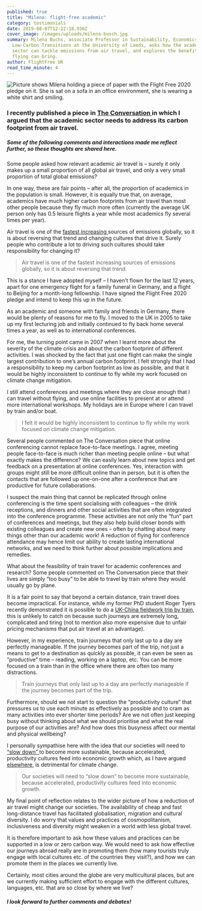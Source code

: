```yaml
---
published: true
title: "Milena: flight-free academic"
category: testimonials
date: 2019-08-07T12:22:18.936Z
cover_image: /images/uploads/milena-busch.jpg
summary: Milena Buchs, associate Professor in Sustainability, Economics and
  Low-Carbon Transitions at the University of Leeds, asks how the academic
  sector can tackle emissions from air travel, and explores the benefits not
  flying can bring.
author: FlightFree UK
read_time_minute: 4
---
```

![Picture shows Milena holding a piece of paper with the Flight Free 2020 pledge on it. She is sat on a sofa in an office environment, she is wearing a white shirt and smiling. ](/images/uploads/milena-busch.jpg "Milena with her Flight Free 2020 pledge")

### I recently published a piece in [The Conversation ](https://theconversation.com/university-sector-must-tackle-air-travel-emissions-118929)in which I argued that the academic sector needs to address its carbon footprint from air travel. 

##### Some of the following comments and interactions made me reflect further, so these thoughts are shared here.

Some people asked how relevant academic air travel is – surely it only makes up a small proportion of all global air travel, and only a very small proportion of total global emissions? 

In one way, these are fair points – after all, the proportion of academics in the population is small. However, it is equally true that, on average, academics have much higher carbon footprints from air travel than most other people because they fly much more often (currently the average UK person only has 0.5 leisure flights a year while most academics fly several times per year). 

Air travel is one of the [fastest increasing ](https://www.transportenvironment.org/what-we-do/flying-and-climate-change)sources of emissions globally, so it is about reversing that trend and changing cultures that drive it. Surely people who contribute a lot to driving such cultures should take responsibility for changing it?

> Air travel is one of the fastest increasing sources of emissions globally, so it is about reversing that trend.

This is a stance I have adopted myself – I haven’t flown for the last 12 years, apart for one emergency flight for a family funeral in Germany, and a flight to Beijing for a month-long fellowship. I have signed the Flight Free 2020 pledge and intend to keep this up in the future. 

As an academic and someone with family and friends in Germany, there would be plenty of reasons for me to fly. I moved to the UK in 2005 to take up my first lecturing job and initially continued to fly back home several times a year, as well as to international conferences. 

For me, the turning point came in 2007 when I learnt more about the severity of the climate crisis and about the carbon footprint of different activities. I was shocked by the fact that just one flight can make the single largest contribution to one’s annual carbon footprint. I felt strongly that I had a responsibility to keep my carbon footprint as low as possible, and that it would be highly inconsistent to continue to fly while my work focused on climate change mitigation. 

I still attend conferences and meetings where they are close enough that I can travel without flying, and use online facilities to present at or attend more international workshops. My holidays are in Europe where I can travel by train and/or boat. 

> I felt it would be highly inconsistent to continue to fly while my work focused on climate change mitigation.

Several people commented on The Conversation piece that online conferencing cannot replace face-to-face meetings. I agree, meeting people face-to-face is much richer than meeting people online – but what exactly makes the difference? We can easily learn about new topics and get feedback on a presentation at online conferences. Yes, interaction with groups might still be more difficult online than in person, but it is often the contacts that are followed up one-on-one after a conference that are productive for future collaborations. 

I suspect the main thing that cannot be replicated through online conferencing is the time spent socialising with colleagues – the drink receptions, and dinners and other social activities that are often integrated into the conference programme. These activities are not only the “fun” part of conferences and meetings, but they also help build closer bonds with existing colleagues and create new ones – often by chatting about many things other than our academic work! A reduction of flying for conference attendance may hence limit our ability to create lasting international networks, and we need to think further about possible implications and remedies.

What about the feasibility of train travel for academic conferences and research? Some people commented on The Conversation piece that their lives are simply “too busy” to be able to travel by train where they would usually go by plane.

It is a fair point to say that beyond a certain distance, train travel does become impractical. For instance, while my former PhD student Roger Tyers recently demonstrated it is possible to do a [UK-China fieldwork trip by train](https://theconversation.com/southampton-to-shanghai-by-train-one-climate-change-researchers-quest-to-avoid-flying-120015), this is unlikely to catch on because such journeys are extremely long, complicated and tiring (not to mention also more expensive due to unfair pricing mechanisms that put air travel at an advantage). 

However, in my experience, train journeys that only last up to a day are perfectly manageable. If the journey becomes part of the trip, not just a means to get to a destination as quickly as possible, it can even be seen as “productive” time – reading, working on a laptop, etc. You can be more focused on a train than in the office where there are often too many distractions. 

> Train journeys that only last up to a day are perfectly manageable if the journey becomes part of the trip.

Furthermore, should we not start to question the “productivity culture” that pressures us to use each minute as effectively as possible and to cram as many activities into ever shorter time periods? Are we not often just keeping busy without thinking about what we should prioritise and what the real purpose of our activities are? And how does this busyness affect our mental and physical wellbeing? 

I personally sympathise here with the idea that our societies will need to [“slow down” ](https://journals.sagepub.com/doi/abs/10.1177/0263276416657600?journalCode=tcsa)to become more sustainable, because accelerated, productivity cultures feed into economic growth which, as I have argued [elsewhere](https://www.sciencedirect.com/science/article/pii/S0016328718300715), is detrimental for climate change. 

> Our societies will need to “slow down” to become more sustainable, because accelerated, productivity cultures feed into economic growth.

My final point of reflection relates to the wider picture of how a reduction of air travel might change our societies. The availability of cheap and fast long-distance travel has facilitated globalisation, migration and cultural diversity. I do worry that values and practices of cosmopolitanism, inclusiveness and diversity might weaken in a world with less global travel. 

It is therefore important to ask how these values and practices can be supported in a low or zero carbon way. We would need to ask how effective our journeys abroad really are in promoting them (how many tourists truly engage with local cultures etc. of the countries they visit?), and how we can promote them in the places we currently live. 

Certainly, most cities around the globe are very multicultural places, but are we currently making sufficient effort to engage with the different cultures, languages, etc. that are so close by where we live? 

##### I look forward to further comments and debates!